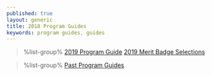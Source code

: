 ```yaml
---
published: true
layout: generic
title: 2018 Program Guides
keywords: program guides, guides
---
```


> %list-group%
> <a href="{{ site.url }}/pdf/2019/2019-program-guide.pdf" class="list-group-item">2019 Program Guide</a>
> <a href="{{ site.url }}/pdf/2019/2019-merit-badges.pdf" class="list-group-item">2019 Merit Badge Selections</a>

> %list-group%
> <a href="archive/" class="list-group-item">Past Program Guides</a>
